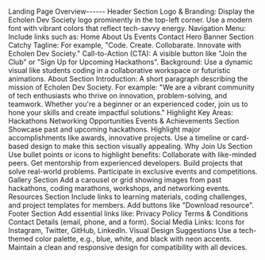 Landing Page Overview------
Header Section
Logo & Branding: Display the Echolen Dev Society logo prominently in the top-left corner. Use a modern font with vibrant colors that reflect tech-savvy energy.
Navigation Menu: Include links such as:
Home
About Us
Events
Contact
Hero Banner Section
Catchy Tagline: For example, "Code. Create. Collobarate. Innovate with Echolen Dev Society."
Call-to-Action (CTA): A visible button like "Join the Club" or "Sign Up for Upcoming Hackathons".
Background: Use a dynamic visual like students coding in a collaborative workspace or futuristic animations.
About Section
Introduction: A short paragraph describing the mission of Echolen Dev Society. For example:
"We are a vibrant community of tech enthusiasts who thrive on innovation, problem-solving, and teamwork. Whether you're a beginner or an experienced coder, join us to hone your skills and create impactful solutions."
Highlight Key Areas:
Hackathons
Networking Opportunities
Events & Achievements Section
Showcase past and upcoming hackathons.
Highlight major accomplishments like awards, innovative projects.
Use a timeline or card-based design to make this section visually appealing.
Why Join Us Section
Use bullet points or icons to highlight benefits:
Collaborate with like-minded peers.
Get mentorship from experienced developers.
Build projects that solve real-world problems.
Participate in exclusive events and competitions.
Gallery Section
Add a carousel or grid showing images from past hackathons, coding marathons, workshops, and networking events.
Resources Section
Include links to learning materials, coding challenges, and project templates for members.
Add buttons like "Download resource".
Footer Section
Add essential links like:
Privacy Policy
Terms & Conditions 
Contact Details (email, phone, and a form).
Social Media Links: Icons for Instagram, Twitter, GitHub, LinkedIn.
Visual Design Suggestions
Use a tech-themed color palette, e.g., blue, white, and black with neon accents.
Maintain a clean and responsive design for compatibility with all devices.
